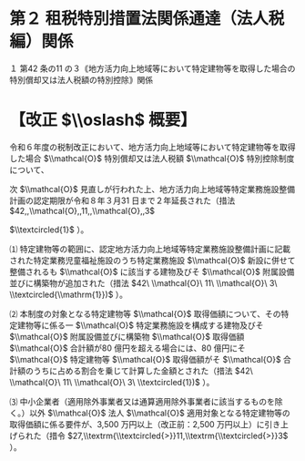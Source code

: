 # 第２ 租税特別措置法関係通達（法人税編）関係

１ 第42 条の11 の３｟地方活力向上地域等において特定建物等を取得した場合の特別償却又は法人税額の特別控除｠関係

# 【改正 $\\oslash$ 概要】

令和６年度の税制改正において、地方活力向上地域等において特定建物等を取得した場合 $\\mathcal{O}$ 特別償却又は法人税額 $\\mathcal{O}$ 特別控除制度について、

次 $\\mathcal{O}$ 見直しが行われた上、地方活力向上地域等特定業務施設整備計画の認定期限が令和８年３月31 日まで２年延長された（措法 $42,,\\mathcal{O},,11,,\\mathcal{O},,3$

$\\textcircled{1}$ ）。

⑴ 特定建物等の範囲に、認定地方活力向上地域等特定業務施設整備計画に記載された特定業務児童福祉施設のうち特定業務施設 $\\mathcal{O}$ 新設に併せて整備されるも $\\mathcal{O}$ に該当する建物及びそ $\\mathcal{O}$ 附属設備並びに構築物が追加された（措法 $42\ \\mathcal{O}\ 11\ \\mathcal{O}\ 3\ \\textcircled{\\mathrm{1}})$ ）。

⑵ 本制度の対象となる特定建物等 $\\mathcal{O}$ 取得価額について、その特定建物等に係る一 $\\mathcal{O}$ 特定業務施設を構成する建物及びそ $\\mathcal{O}$ 附属設備並びに構築物 $\\mathcal{O}$ 取得価額 $\\mathcal{O}$ 合計額が80 億円を超える場合には、80 億円にそ $\\mathcal{O}$ 特定建物等 $\\mathcal{O}$ 取得価額がそ $\\mathcal{O}$ 合計額のうちに占める割合を乗じて計算した金額とされた（措法 $42\ \\mathcal{O}\ 11\ \\mathcal{O}\ 3\ \\textcircled{1})$ ）。

⑶ 中小企業者（適用除外事業者又は通算適用除外事業者に該当するものを除く。）以外 $\\mathcal{O}$ 法人 $\\mathcal{O}$ 適用対象となる特定建物等の取得価額に係る要件が、3,500 万円以上（改正前：2,500 万円以上）に引き上げられた（措令 $27,\\textrm{\\textcircled{>}}11,\\textrm{\\textcircled{>}}3$ ）。